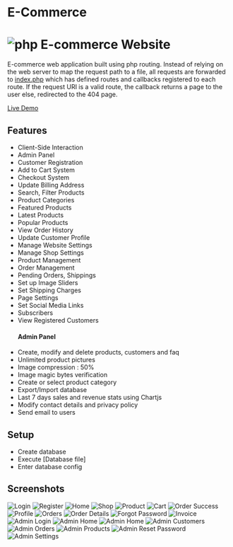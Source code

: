 # E-Commerce
 
# ![php](https://img.shields.io/badge/Php-8993BE?style=for-the-badge&logo=php&logoColor=white) E-commerce Website
E-commerce web application built using php routing. Instead of relying on the web server to map the request path to a file, all requests are forwarded to [index.php](/index.php) which has defined routes and callbacks registered to each route. If the request URI is a valid route, the callback returns a page to the user else, redirected to the 404 page.

[Live Demo]()

## Features
- Client-Side Interaction
- Admin Panel
- Customer Registration
- Add to Cart System
- Checkout System
- Update Billing Address
- Search, Filter Products
- Product Categories
- Featured Products
- Latest Products
- Popular Products
- View Order History
- Update Customer Profile
- Manage Website Settings
- Manage Shop Settings
- Product Management
- Order Management
- Pending Orders, Shippings
- Set up Image Sliders
- Set Shipping Charges
- Page Settings
- Set Social Media Links
- Subscribers
- View Registered Customers
    #### Admin Panel
- Create, modify and delete products, customers and faq
- Unlimited product pictures
- Image compression : 50%
- Image magic bytes verification
- Create or select product category
- Export/Import database
- Last 7 days sales and revenue stats using Chartjs
- Modify contact details and privacy policy
- Send email to users 

## Setup
- Create database
- Execute [Database file]
- Enter database config 

## Screenshots
![Login](screenshots/login.png)
![Register](screenshots/register.png)
![Home](screenshots/home.png)
![Shop](screenshots/shop.png)
![Product](screenshots/item.png)
![Cart](screenshots/cart.png)
![Order Success](screenshots/success.png)
![Profile](screenshots/profile.png)
![Orders](screenshots/orders.png)
![Order Details](screenshots/order-details.png)
![Forgot Password](screenshots/forgot-password.png)
![Invoice](screenshots/invoice.png)
![Admin Login](screenshots/admin-login.png)
![Admin Home](screenshots/admin-home1.png)
![Admin Home](screenshots/admin-home2.png)
![Admin Customers](screenshots/admin-customers.png)
![Admin Orders](screenshots/admin-orders.png)
![Admin Products](screenshots/admin-products.png)
![Admin Reset Password](screenshots/admin-reset-password.png)
![Admin Settings](screenshots/admin-settings.png)

